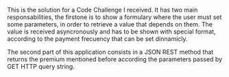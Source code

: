 This is the solution for a Code Challenge I received. It has two main responsabilities, the firstone is to show a formulary where the user must set some parameters, in order to retrieve a value that depends on them. The value is received asyncronously and has to be shown with special format, according to the payment frecuency that can be  set dinnamicly.

The second part of this application consists in a JSON REST method that returns the premium mentioned before according the parameters passed by GET HTTP query string.
